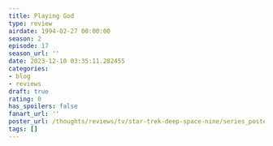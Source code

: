 ```yaml
---
title: Playing God
type: review
airdate: 1994-02-27 00:00:00
season: 2
episode: 17
season_url: ''
date: 2023-12-10 03:35:11.282455
categories:
- blog
- reviews
draft: true
rating: 0
has_spoilers: false
fanart_url: ''
poster_url: /thoughts/reviews/tv/star-trek-deep-space-nine/series_poster.jpg
tags: []
---
```



